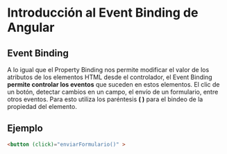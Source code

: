 # Introducción al Event Binding de Angular

## Event Binding

A lo igual que el Property Binding nos permite modificar el valor de los atributos de los elementos HTML desde el controlador, el Event Binding **permite controlar los eventos** que suceden en estos elementos. El clic de un botón, detectar cambios en un campo, el envío de un formulario, entre otros eventos. Para esto utiliza los paréntesis **( )** para el bindeo de la propiedad del elemento.

## Ejemplo

```html
<button (click)="enviarFormulario()" >
```

